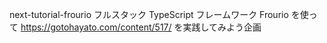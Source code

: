 next-tutorial-frourio
フルスタック TypeScript フレームワーク Frourio を使って https://gotohayato.com/content/517/ を実践してみよう企画
